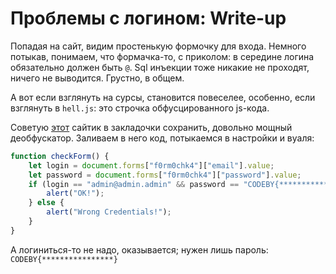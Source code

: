 # Проблемы с логином: Write-up #
Попадая на сайт, видим простенькую формочку для входа. Немного потыкав, понимаем, что формачка-то, с приколом: в середине логина обязательно должен быть `@`.
Sql инъекции тоже никакие не проходят, ничего не выводится. Грустно, в общем.

А вот если взглянуть на сурсы, становится повеселее, особенно, если взглянуть в `hell.js`: это строчка обфусцированного js-кода.

Советую [этот](https://lelinhtinh.github.io/de4js/) сайтик в закладочки сохранить, довольно мощный деобфускатор. Заливаем в него код, потыкаемся в настройки и вуаля:

```js
function checkForm() {
    let login = document.forms["f0rm0chk4"]["email"].value;
    let password = document.forms["f0rm0chk4"]["password"].value;
    if (login == "admin@admin.admin" && password == "CODEBY{****************}") {
        alert("OK!");
    } else {
        alert("Wrong Credentials!");
    }
}
```

А логиниться-то не надо, оказывается; нужен лишь пароль: `CODEBY{****************}`
